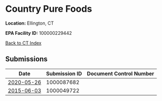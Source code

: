 # Country Pure Foods

**Location:** Ellington, CT

**EPA Facility ID:** 100000229442

[Back to CT Index](../../index.md)

## Submissions

| Date | Submission ID | Document Control Number |
|------|--------------|-------------------------|
| [2020-05-26](submissions/1000087682.md) | 1000087682 |  |
| [2015-06-03](submissions/1000049722.md) | 1000049722 |  |
